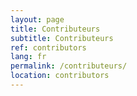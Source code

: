 ```yaml
---
layout: page
title: Contributeurs
subtitle: Contributeurs
ref: contributors
lang: fr
permalink: /contributeurs/
location: contributors
---
```


